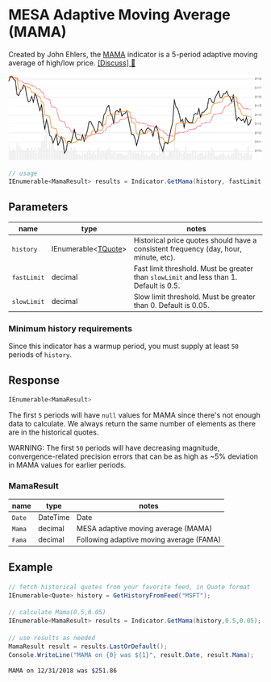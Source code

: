 ﻿# MESA Adaptive Moving Average (MAMA)

Created by John Ehlers, the [MAMA](http://mesasoftware.com/papers/MAMA.pdf) indicator is a 5-period adaptive moving average of high/low price.
[[Discuss] :speech_balloon:](https://github.com/DaveSkender/Stock.Indicators/discussions/211 "Community discussion about this indicator")

![image](chart.png)

```csharp
// usage
IEnumerable<MamaResult> results = Indicator.GetMama(history, fastLimit, slowLimit);  
```

## Parameters

| name | type | notes
| -- |-- |--
| `history` | IEnumerable\<[TQuote](../../docs/GUIDE.md#quote)\> | Historical price quotes should have a consistent frequency (day, hour, minute, etc).
| `fastLimit` | decimal | Fast limit threshold.  Must be greater than `slowLimit` and less than 1.  Default is 0.5.
| `slowLimit` | decimal | Slow limit threshold.  Must be greater than 0.  Default is 0.05.

### Minimum history requirements

Since this indicator has a warmup period, you must supply at least `50` periods of `history`.

## Response

```csharp
IEnumerable<MamaResult>
```

The first `5` periods will have `null` values for MAMA since there's not enough data to calculate.  We always return the same number of elements as there are in the historical quotes.

WARNING: The first `50` periods will have decreasing magnitude, convergence-related precision errors that can be as high as ~5% deviation in MAMA values for earlier periods.

### MamaResult

| name | type | notes
| -- |-- |--
| `Date` | DateTime | Date
| `Mama` | decimal | MESA adaptive moving average (MAMA)
| `Fama` | decimal | Following adaptive moving average (FAMA)

## Example

```csharp
// fetch historical quotes from your favorite feed, in Quote format
IEnumerable<Quote> history = GetHistoryFromFeed("MSFT");

// calculate Mama(0.5,0.05)
IEnumerable<MamaResult> results = Indicator.GetMama(history,0.5,0.05);

// use results as needed
MamaResult result = results.LastOrDefault();
Console.WriteLine("MAMA on {0} was ${1}", result.Date, result.Mama);
```

```bash
MAMA on 12/31/2018 was $251.86
```

